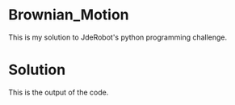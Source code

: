 # Brownian_Motion
This is my solution to JdeRobot's python programming challenge.

# Solution
This is the output of the code.



